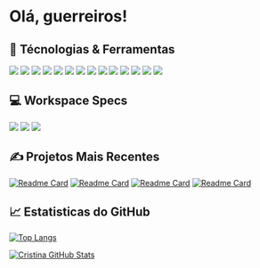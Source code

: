 <!-- More info, tips and tricks for making GitHub Profile README can be found in my article at https://towardsdatascience.com/build-a-stunning-readme-for-your-github-profile-9b80434fe5d7 -->


# Olá, guerreiros! 



## 🔧 Técnologias & Ferramentas
![](https://img.shields.io/badge/C%23-239120?style=for-the-badge&logo=c-sharp&logoColor=white)
![](https://img.shields.io/badge/Python-3776AB?style=for-the-badge&logo=python&logoColor=white)
![](https://img.shields.io/badge/Flask-000000?style=for-the-badge&logo=flask&logoColor=white)
![](https://img.shields.io/badge/HTML5-E34F26?style=for-the-badge&logo=html5&logoColor=white)
![](https://img.shields.io/badge/CSS3-1572B6?style=for-the-badge&logo=css3&logoColor=white)
![](https://img.shields.io/badge/.NET-5C2D91?style=for-the-badge&logo=.net&logoColor=white)
![](https://img.shields.io/badge/JavaScript-323330?style=for-the-badge&logo=javascript&logoColor=F7DF1E)
![](https://img.shields.io/badge/PHP-777BB4?style=for-the-badge&logo=php&logoColor=white)
![](https://img.shields.io/badge/Laravel-FF2D20?style=for-the-badge&logo=laravel&logoColor=white)
![](https://img.shields.io/badge/React_Native-20232A?style=for-the-badge&logo=react&logoColor=61DAFB)
![](https://img.shields.io/badge/Vue.js-35495E?style=for-the-badge&logo=vue.js&logoColor=4FC08D)
![](https://img.shields.io/badge/Bootstrap-563D7C?style=for-the-badge&logo=bootstrap&logoColor=white)
![](https://img.shields.io/badge/jQuery-0769AD?style=for-the-badge&logo=jquery&logoColor=white)
![](https://img.shields.io/badge/MySQL-00000F?style=for-the-badge&logo=mysql&logoColor=white)

## 💻 Workspace Specs

![](https://img.shields.io/badge/PostgreSQL-316192?style=for-the-badge&logo=postgresql&logoColor=white)
![](https://img.shields.io/badge/Windows-ASUS_Zenbook_3-0078D6?style=for-the-badge&logo=windows&logoColor=white)
![](https://img.shields.io/badge/Windows-ACER--0078D6?style=for-the-badge&logo=windows&logoColor=white)

## &#x270d; Projetos Mais Recentes
[![Readme Card](https://github-readme-stats.vercel.app/api/pin/?username=tininhaasa&repo=plusplus)](https://github.com/tininhaasa/plusplus)
[![Readme Card](https://github-readme-stats.vercel.app/api/pin/?username=tininhaasa&repo=G-and-C_RPG-backend)](https://github.com/tininhaasa/G-and-C_RPG-backend)
[![Readme Card](https://github-readme-stats.vercel.app/api/pin/?username=tininhaasa&repo=LaravelStore)](https://github.com/tininhaasa/LaravelStore)
[![Readme Card](https://github-readme-stats.vercel.app/api/pin/?username=tininhaasa&repo=roletaEnganadora)](https://github.com/tininhaasa/roletaEnganadora)

## &#x1f4c8; Estatisticas do GitHub

  [![Top Langs](https://github-readme-stats.vercel.app/api/top-langs/?username=tininhaasa&hide_progress=true)](https://github.com/tininhaasa/)

<a href="https://github.com/tininhaasa/tininhaasa">
  <img align="center" src="https://github-readme-stats.vercel.app/api?username=tininhaasa&show_icons=true&line_height=27&count_private=true&title_color=ffffff&text_color=c9cacc&icon_color=2bbc8a&bg_color=1d1f21" alt="Cristina GitHub Stats" />
</a>

<!-- <a href="https://github.com/tininhaasa/python-project-blueprint">
  <img align="center" src="https://github-readme-stats.vercel.app/api/pin/?username=tininhaasa&repo=python-project-blueprint&title_color=ffffff&text_color=c9cacc&icon_color=2bbc8a&bg_color=1d1f21" />
</a>


<a href="https://github.com/tininhaasa/go-project-blueprint">
  <img align="center" src="https://github-readme-stats.vercel.app/api/pin/?username=tininhaasa&repo=go-project-blueprint&title_color=ffffff&text_color=c9cacc&icon_color=2bbc8a&bg_color=1d1f21" />
</a>     -->

<!-- links to social media icons -->

<!-- icons with padding -->

[1.1]: http://i.imgur.com/tXSoThF.png (twitter icon with padding)
[2.1]: http://i.imgur.com/0o48UoR.png (github icon with padding)

<!-- icons without padding -->

[1.2]: http://i.imgur.com/wWzX9uB.png (twitter icon without padding)
[2.2]: http://i.imgur.com/9I6NRUm.png (github icon without padding)
[3.2]: https://raw.githubusercontent.com/tininhaasa/tininhaasa/master/linkedin-3-16.png (LinkedIn icon without padding)


<!-- links to your social media accounts -->

[1]: https://instagram.com/tininha.asa
[2]: https://github.com/tininhaasa
[3]: https://www.linkedin.com/in/cristina-stanck-88a217285


<!-- Resources -->
<!-- Icons: https://simpleicons.org/ -->
<!-- GitHub Stats: https://github.com/anuraghazra/github-readme-stats -->
<!-- Emojis: https://emojipedia.org/emoji/ -->
<!-- HTML Emojis: https://www.fileformat.info/index.htm -->
<!-- Shields: https://shields.io/ -->
<!-- Awesome GitHub Profile README: https://github.com/abhisheknaiidu/awesome-github-profile-readme -->
